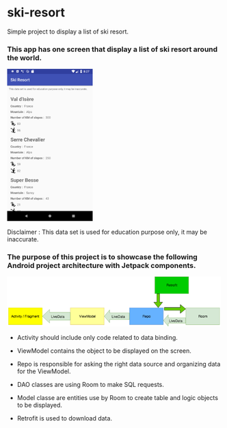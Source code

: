 # ski-resort
Simple project to display a list of ski resort.

### This app has one screen that display a list of ski resort around the world.

<img width="200" alt="example" src="cap/cap1.png"/>

Disclaimer : This data set is used for education purpose only, it may be inaccurate.

### The purpose of this project is to showcase the following Android project architecture with Jetpack components.

<img width="500" alt="diagram" src="cap/schema.png"/>

- Activity should include only code related to data binding.

- ViewModel contains the object to be displayed on the screen.

- Repo is responsible for asking the right data source and organizing data for the ViewModel.

- DAO classes are using Room to make SQL requests.

- Model classe are entities use by Room to create table and logic objects to be displayed.

- Retrofit is used to download data.
